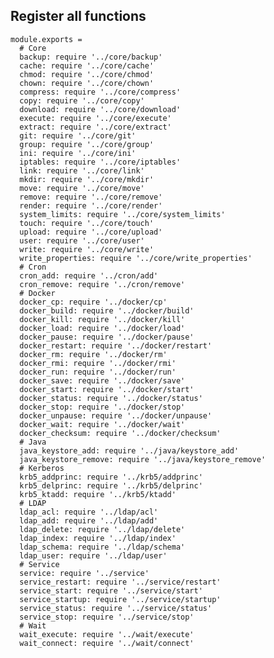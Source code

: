 
## Register all functions

    module.exports =
      # Core
      backup: require '../core/backup'
      cache: require '../core/cache'
      chmod: require '../core/chmod'
      chown: require '../core/chown'
      compress: require '../core/compress'
      copy: require '../core/copy'
      download: require '../core/download'
      execute: require '../core/execute'
      extract: require '../core/extract'
      git: require '../core/git'
      group: require '../core/group'
      ini: require '../core/ini'
      iptables: require '../core/iptables'
      link: require '../core/link'
      mkdir: require '../core/mkdir'
      move: require '../core/move'
      remove: require '../core/remove'
      render: require '../core/render'
      system_limits: require '../core/system_limits'
      touch: require '../core/touch'
      upload: require '../core/upload'
      user: require '../core/user'
      write: require '../core/write'
      write_properties: require '../core/write_properties'
      # Cron
      cron_add: require '../cron/add'
      cron_remove: require '../cron/remove'
      # Docker
      docker_cp: require '../docker/cp'
      docker_build: require '../docker/build'
      docker_kill: require '../docker/kill'
      docker_load: require '../docker/load'
      docker_pause: require '../docker/pause'
      docker_restart: require '../docker/restart'
      docker_rm: require '../docker/rm'
      docker_rmi: require '../docker/rmi'
      docker_run: require '../docker/run'
      docker_save: require '../docker/save'
      docker_start: require '../docker/start'
      docker_status: require '../docker/status'
      docker_stop: require '../docker/stop'
      docker_unpause: require '../docker/unpause'
      docker_wait: require '../docker/wait'
      docker_checksum: require '../docker/checksum'
      # Java
      java_keystore_add: require '../java/keystore_add'
      java_keystore_remove: require '../java/keystore_remove'
      # Kerberos
      krb5_addprinc: require '../krb5/addprinc'
      krb5_delprinc: require '../krb5/delprinc'
      krb5_ktadd: require '../krb5/ktadd'
      # LDAP
      ldap_acl: require '../ldap/acl'
      ldap_add: require '../ldap/add'
      ldap_delete: require '../ldap/delete'
      ldap_index: require '../ldap/index'
      ldap_schema: require '../ldap/schema'
      ldap_user: require '../ldap/user'
      # Service
      service: require '../service'
      service_restart: require '../service/restart'
      service_start: require '../service/start'
      service_startup: require '../service/startup'
      service_status: require '../service/status'
      service_stop: require '../service/stop'
      # Wait
      wait_execute: require '../wait/execute'
      wait_connect: require '../wait/connect'
